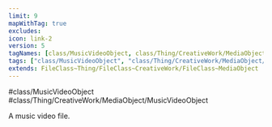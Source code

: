 ```yaml
---
limit: 9
mapWithTag: true
excludes:
icon: link-2
version: 5
tagNames: [class/MusicVideoObject, class/Thing/CreativeWork/MediaObject/MusicVideoObject, schema-org/MusicVideoObject]
tags: ["class/MusicVideoObject", "class/Thing/CreativeWork/MediaObject/MusicVideoObject"]
extends: FileClass~Thing/FileClass~CreativeWork/FileClass~MediaObject
---
```


#class/MusicVideoObject
#class/Thing/CreativeWork/MediaObject/MusicVideoObject


A music video file.

